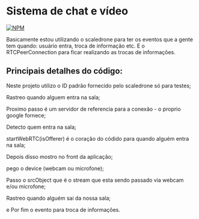 # Sistema de chat e vídeo
[![NPM](https://img.shields.io/npm/l/react)](https://github.com/luuizalberto/React-Native-Insider4.0/blob/main/LICENSE)

Basicamente estou utilizando o scaledrone para ter os eventos que a gente tem quando: usuário entra, troca de informação etc. 
E o RTCPeerConnection para ficar realizando as trocas de informações.

## Principais detalhes do código:

Neste projeto utilizo o ID padrão fornecido pelo scaledrone só para testes;

Rastreo quando alguem entra na sala;

Proximo passo é um servidor de referencia para a conexão - o proprio google fornece;

Detecto quem entra na sala;

startWebRTC(isOfferer) é o coração do códido para quando alguém entra na sala;

Depois disso mostro no front da aplicação;

pego o device (webcam ou microfone);

Passo o srcObject que é o stream que esta sendo passado via webcam e/ou microfone;

Rastreo quando alguém sai da nossa sala;

e Por fim o evento para troca de informações.
